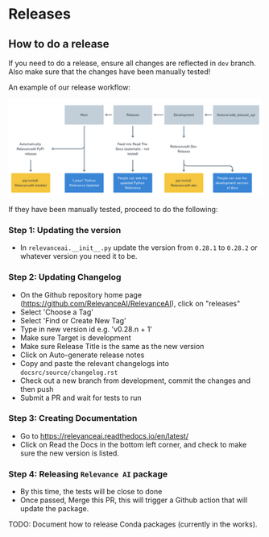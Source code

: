 # Releases 

## How to do a release 

If you need to do a release, ensure all changes are reflected in `dev` branch. 
Also make sure that the changes have been manually tested!

An example of our release workflow:

![Release Workflow](assets/release_workflow.png)

If they have been manually tested, proceed to do the following: 


### Step 1: Updating the version

- In `relevanceai.__init__.py` update the version from `0.28.1` to `0.28.2` or whatever version you need it to be.

### Step 2: Updating Changelog

- On the Github repository home page (https://github.com/RelevanceAI/RelevanceAI), click on "releases"
- Select 'Choose a Tag'
- Select 'Find or Create New Tag'
- Type in new version id e.g. 'v0.28.n + 1'
- Make sure Target is development
- Make sure Release Title is the same as the new version
- Click on Auto-generate release notes
- Copy and paste the relevant changelogs into `docsrc/source/changelog.rst`
- Check out a new branch from development, commit the changes and then push
- Submit a PR and wait for tests to run

### Step 3: Creating Documentation

- Go to https://relevanceai.readthedocs.io/en/latest/
- Click on Read the Docs in the bottom left corner, and check to make sure the new version is listed.

### Step 4: Releasing `Relevance AI` package
- By this time, the tests will be close to done
- Once passed, Merge this PR, this will trigger a Github action that will update the package.


TODO: Document how to release Conda packages (currently in the works).
